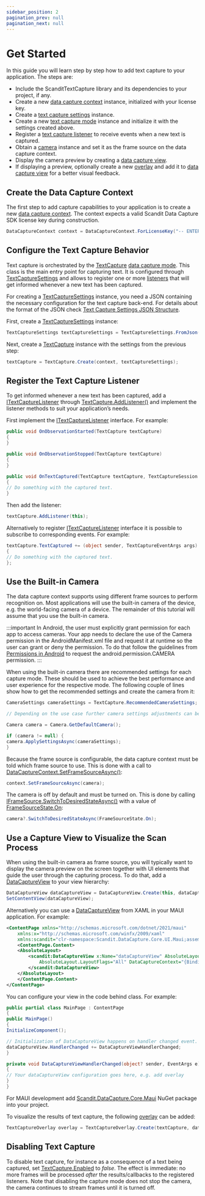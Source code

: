```yaml
---
sidebar_position: 2
pagination_prev: null
pagination_next: null
---
```


# Get Started

In this guide you will learn step by step how to add text capture to your application. The steps are:

- Include the ScanditTextCapture library and its dependencies to your project, if any.
- Create a new [data capture context](https://docs.scandit.com/data-capture-sdk/dotnet.android/core/api/data-capture-context.html#class-scandit.datacapture.core.DataCaptureContext) instance, initialized with your license key.
- Create a [text capture settings](https://docs.scandit.com/data-capture-sdk/dotnet.android/text-capture/api/text-capture-settings.html#class-scandit.datacapture.text.TextCaptureSettings) instance.
- Create a new [text capture mode](https://docs.scandit.com/data-capture-sdk/dotnet.android/text-capture/api/text-capture.html#class-scandit.datacapture.text.TextCapture) instance and initialize it with the settings created above.
- Register a [text capture listener](https://docs.scandit.com/data-capture-sdk/dotnet.android/text-capture/api/text-capture-listener.html#interface-scandit.datacapture.text.ITextCaptureListener) to receive events when a new text is captured.
- Obtain a [camera](https://docs.scandit.com/data-capture-sdk/dotnet.android/core/api/camera.html#class-scandit.datacapture.core.Camera) instance and set it as the frame source on the data capture context.
- Display the camera preview by creating a [data capture view](https://docs.scandit.com/data-capture-sdk/dotnet.android/core/api/ui/data-capture-view.html#class-scandit.datacapture.core.ui.DataCaptureView).
- If displaying a preview, optionally create a new [overlay](https://docs.scandit.com/data-capture-sdk/dotnet.android/text-capture/api/ui/text-capture-overlay.html#class-scandit.datacapture.text.ui.TextCaptureOverlay) and add it to [data capture view](https://docs.scandit.com/data-capture-sdk/dotnet.android/core/api/ui/data-capture-view.html#class-scandit.datacapture.core.ui.DataCaptureView) for a better visual feedback.

## Create the Data Capture Context

The first step to add capture capabilities to your application is to create a new [data capture context](https://docs.scandit.com/data-capture-sdk/dotnet.android/core/api/data-capture-context.html#class-scandit.datacapture.core.DataCaptureContext). The context expects a valid Scandit Data Capture SDK license key during construction.

```c#
DataCaptureContext context = DataCaptureContext.ForLicenseKey("-- ENTER YOUR SCANDIT LICENSE KEY HERE --");
```

## Configure the Text Capture Behavior

Text capture is orchestrated by the [TextCapture](https://docs.scandit.com/data-capture-sdk/dotnet.android/text-capture/api/text-capture.html#class-scandit.datacapture.text.TextCapture) [data capture mode](https://docs.scandit.com/data-capture-sdk/dotnet.android/core/api/data-capture-mode.html#interface-scandit.datacapture.core.IDataCaptureMode). This class is the main entry point for capturing text. It is configured through [TextCaptureSettings](https://docs.scandit.com/data-capture-sdk/dotnet.android/text-capture/api/text-capture-settings.html#class-scandit.datacapture.text.TextCaptureSettings) and allows to register one or more [listeners](https://docs.scandit.com/data-capture-sdk/dotnet.android/text-capture/api/text-capture-listener.html#interface-scandit.datacapture.text.ITextCaptureListener) that will get informed whenever a new text has been captured.

For creating a [TextCaptureSettings](https://docs.scandit.com/data-capture-sdk/dotnet.android/text-capture/api/text-capture-settings.html#class-scandit.datacapture.text.TextCaptureSettings) instance, you need a JSON containing the necessary configuration for the text capture back-end. For details about the format of the JSON check [Text Capture Settings JSON Structure](https://docs.scandit.com/data-capture-sdk/dotnet.android/text-capture/json-structure.html).

First, create a [TextCaptureSettings](https://docs.scandit.com/data-capture-sdk/dotnet.android/text-capture/api/text-capture-settings.html#class-scandit.datacapture.text.TextCaptureSettings) instance:

```c#
TextCaptureSettings textCaptureSettings = TextCaptureSettings.FromJson(json);
```

Next, create a [TextCapture](https://docs.scandit.com/data-capture-sdk/dotnet.android/text-capture/api/text-capture.html#class-scandit.datacapture.text.TextCapture) instance with the settings from the previous step:

```c#
textCapture = TextCapture.Create(context, textCaptureSettings);
```

## Register the Text Capture Listener

To get informed whenever a new text has been captured, add a [ITextCaptureListener](https://docs.scandit.com/data-capture-sdk/dotnet.android/text-capture/api/text-capture-listener.html#interface-scandit.datacapture.text.ITextCaptureListener) through [TextCapture.AddListener()](https://docs.scandit.com/data-capture-sdk/dotnet.android/text-capture/api/text-capture.html#method-scandit.datacapture.text.TextCapture.AddListener) and implement the listener methods to suit your application’s needs.

First implement the [ITextCaptureListener](https://docs.scandit.com/data-capture-sdk/dotnet.android/text-capture/api/text-capture-listener.html#interface-scandit.datacapture.text.ITextCaptureListener) interface. For example:

```c#
public void OnObservationStarted(TextCapture textCapture)
{
}

public void OnObservationStopped(TextCapture textCapture)
{
}

public void OnTextCaptured(TextCapture textCapture, TextCaptureSession session, IFrameData data)
{
// Do something with the captured text.
}
```

Then add the listener:

```c#
textCapture.AddListener(this);
```

Alternatively to register [ITextCaptureListener](https://docs.scandit.com/data-capture-sdk/dotnet.android/text-capture/api/text-capture-listener.html#interface-scandit.datacapture.text.ITextCaptureListener) interface it is possible to subscribe to corresponding events. For example:

```c#
textCapture.TextCaptured += (object sender, TextCaptureEventArgs args) =>
{
// Do something with the captured text.
};
```

## Use the Built-in Camera

The data capture context supports using different frame sources to perform recognition on. Most applications will use the built-in camera of the device, e.g. the world-facing camera of a device. The remainder of this tutorial will assume that you use the built-in camera.

:::important
In Android, the user must explicitly grant permission for each app to access cameras. Your app needs to declare the use of the Camera permission in the AndroidManifest.xml file and request it at runtime so the user can grant or deny the permission. To do that follow the guidelines from [Permissions in Android](https://learn.microsoft.com/en-us/xamarin/android/app-fundamentals/permissions) to request the android.permission.CAMERA permission.
:::

When using the built-in camera there are recommended settings for each capture mode. These should be used to achieve the best performance and user experience for the respective mode. The following couple of lines show how to get the recommended settings and create the camera from it:

```c#
CameraSettings cameraSettings = TextCapture.RecommendedCameraSettings;

// Depending on the use case further camera settings adjustments can be made here.

Camera camera = Camera.GetDefaultCamera();

if (camera != null) {
camera.ApplySettingsAsync(cameraSettings);
}
```

Because the frame source is configurable, the data capture context must be told which frame source to use. This is done with a call to [DataCaptureContext.SetFrameSourceAsync()](https://docs.scandit.com/data-capture-sdk/dotnet.android/core/api/data-capture-context.html#method-scandit.datacapture.core.DataCaptureContext.SetFrameSourceAsync):

```c#
context.SetFrameSourceAsync(camera);
```

The camera is off by default and must be turned on. This is done by calling [IFrameSource.SwitchToDesiredStateAsync()](https://docs.scandit.com/data-capture-sdk/dotnet.android/core/api/frame-source.html#method-scandit.datacapture.core.IFrameSource.SwitchToDesiredStateAsync) with a value of [FrameSourceState.On](https://docs.scandit.com/data-capture-sdk/dotnet.android/core/api/frame-source.html#value-scandit.datacapture.core.FrameSourceState.On):

```c#
camera?.SwitchToDesiredStateAsync(FrameSourceState.On);
```



## Use a Capture View to Visualize the Scan Process

When using the built-in camera as frame source, you will typically want to display the camera preview on the screen together with UI elements that guide the user through the capturing process. To do that, add a [DataCaptureView](https://docs.scandit.com/data-capture-sdk/dotnet.android/core/api/ui/data-capture-view.html#class-scandit.datacapture.core.ui.DataCaptureView) to your view hierarchy:

```c#
DataCaptureView dataCaptureView = DataCaptureView.Create(this, dataCaptureContext);
SetContentView(dataCaptureView);
```

Alternatively you can use a [DataCaptureView](https://docs.scandit.com/data-capture-sdk/dotnet.android/core/api/ui/data-capture-view.html#class-scandit.datacapture.core.ui.DataCaptureView) from XAML in your MAUI application. For example:

```xml
<ContentPage xmlns="http://schemas.microsoft.com/dotnet/2021/maui"
    xmlns:x="http://schemas.microsoft.com/winfx/2009/xaml"
    xmlns:scandit="clr-namespace:Scandit.DataCapture.Core.UI.Maui;assembly=ScanditCaptureCoreMaui">
	<ContentPage.Content>
    <AbsoluteLayout>
        <scandit:DataCaptureView x:Name="dataCaptureView" AbsoluteLayout.LayoutBounds="0,0,1,1"
            AbsoluteLayout.LayoutFlags="All" DataCaptureContext="{Binding DataCaptureContext}">
        </scandit:DataCaptureView>
    </AbsoluteLayout>
    </ContentPage.Content>
</ContentPage>
```

You can configure your view in the code behind class. For example:

```c#
public partial class MainPage : ContentPage
{
public MainPage()
{
InitializeComponent();

// Initialization of DataCaptureView happens on handler changed event.
dataCaptureView.HandlerChanged += DataCaptureViewHandlerChanged;
}

private void DataCaptureViewHandlerChanged(object? sender, EventArgs e)
{
// Your dataCaptureView configuration goes here, e.g. add overlay
}
}
```

For MAUI development add [Scandit.DataCapture.Core.Maui](https://www.nuget.org/packages/Scandit.DataCapture.Core.Maui) NuGet package into your project.

To visualize the results of text capture, the following [overlay](https://docs.scandit.com/data-capture-sdk/dotnet.android/text-capture/api/ui/text-capture-overlay.html#class-scandit.datacapture.text.ui.TextCaptureOverlay) can be added:

```c#
TextCaptureOverlay overlay = TextCaptureOverlay.Create(textCapture, dataCaptureView);
```

## Disabling Text Capture

To disable text capture, for instance as a consequence of a text being captured, set [TextCapture.Enabled](https://docs.scandit.com/data-capture-sdk/dotnet.android/text-capture/api/text-capture.html#property-scandit.datacapture.text.TextCapture.IsEnabled) to _false_. The effect is immediate: no more frames will be processed _after_ the results/callbacks to the registered listeners. Note that disabling the capture mode does not stop the camera, the camera continues to stream frames until it is turned off.
